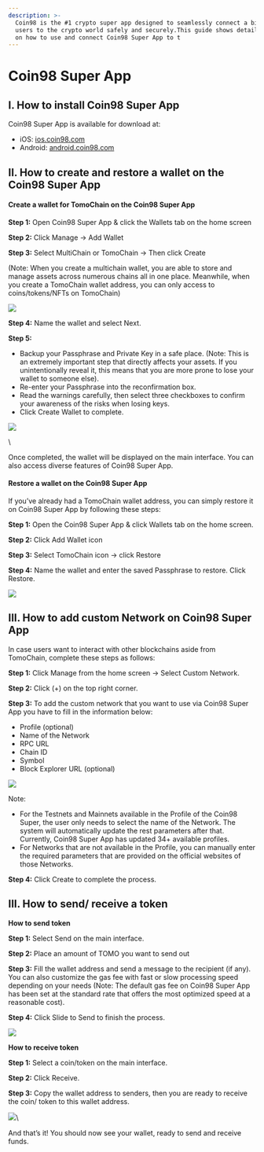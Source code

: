```yaml
---
description: >-
  Coin98 is the #1 crypto super app designed to seamlessly connect a billion
  users to the crypto world safely and securely.This guide shows detailed steps
  on how to use and connect Coin98 Super App to t
---
```


# Coin98 Super App

## I. How to install Coin98 Super App&#x20;

Coin98 Super App is available for download at:

* iOS: [ios.coin98.com](https://ios.coin98.com/)&#x20;
* Android: [android.coin98.com](https://android.coin98.com/)

## II. How to create and restore a wallet on the Coin98 Super App

#### Create a wallet for TomoChain on the Coin98 Super App

**Step 1:** Open Coin98 Super App & click the Wallets tab on the home screen

**Step 2:** Click Manage →  Add Wallet

**Step 3:** Select MultiChain or TomoChain → Then click Create&#x20;

(Note: When you create a multichain wallet, you are able to store and manage assets across numerous chains all in one place. Meanwhile, when you create a TomoChain wallet address, you can only access to coins/tokens/NFTs on TomoChain)&#x20;



![](https://lh5.googleusercontent.com/UadKkj3J1IIMf6nZ-QyuuHROZuMnysAeWI8ooxzFBqPeDAp-PcAlmxv5plU7kgyfkhmmOa73luhu4PEUBrbswWnDfDo7E2gHoTzKT\_KYq8Z7JBHWPO3GSzRGquv3lkGZozuCa7c9pcsqJZtQf3kOnmo)

**Step 4:** Name the wallet and select Next.&#x20;

**Step 5:**&#x20;

* Backup your Passphrase and Private Key in a safe place. (Note: This is an extremely important step that directly affects your assets. If you unintentionally reveal it, this means that you are more prone to lose your wallet to someone else).
* Re-enter your Passphrase into the reconfirmation box.
* Read the warnings carefully, then select three checkboxes to confirm your awareness of the risks when losing keys.
* Click Create Wallet to complete.

![](https://lh6.googleusercontent.com/X07ixKUEjxSRKLSdIcJ9q3LkvMngCk5rEE8ul4HNhaZqOK32gftg2BEbj5hSD9RgyFA4re8JOXpUa\_v4a\_T14nz1nZKrFM3JmkQ-76Iy-6raOJeAlEe9Kxnk0kAZA2PoVsToJelrT\_s5PdbPu032dq8)

\


Once completed, the wallet will be displayed on the main interface. You can also access diverse features of Coin98 Super App.

#### Restore a wallet on the Coin98 Super App

If you’ve already had a TomoChain wallet address, you can simply restore it on Coin98 Super App by following these steps:

**Step 1:** Open the Coin98 Super App & click Wallets tab on the home screen.

**Step 2:** Click Add Wallet icon

**Step 3:** Select TomoChain icon → click Restore

**Step 4:** Name the wallet and enter the saved Passphrase to restore. Click Restore.



![](https://lh5.googleusercontent.com/35OlauKVNaX41s7kMnkjbY9gKV4cum\_3PUvF0TVYcZ25zYPxPeeGpPhyijLkSfHUv9UFLPE2jpe-F8117HkPigmQm85f-G5mcFuWyi1SeNFfKx\_3RL4XDzcNjLZWJiJUls\_Pzs3uwpXLJ\_5ywgaL0-E)

## III. How to add custom Network on Coin98 Super App

In case users want to interact with other blockchains aside from TomoChain, complete these steps as follows:

**Step 1:** Click Manage from the home screen → Select Custom Network.

**Step 2:** Click (+) on the top right corner.

**Step 3:** To add the custom network that you want to use via Coin98 Super App you have to fill in the information below:

* Profile (optional)
* Name of the Network
* RPC URL
* Chain ID
* Symbol
* Block Explorer URL (optional)



![](https://lh6.googleusercontent.com/hNcwhfZhGBscnZZt83HZKtFCPpMrfg6p4CdRFbZWuNMf0tDveKyZXzaRDIKIz8ezZOlg2nH\_9QS65sPVbexOR\_rzCHanZYB\_tgzdctXde4gK1Umr-3YeQso\_lHXfmJNy5J\_xmTCu0z\_1AHv3Wh8n7qg)

Note:

* For the Testnets and Mainnets available in the Profile of the Coin98 Super, the user only needs to select the name of the Network. The system will automatically update the rest parameters after that. Currently, Coin98 Super App has updated 34+ available profiles.
* For Networks that are not available in the Profile, you can manually enter the required parameters that are provided on the official websites of those Networks.

**Step 4:** Click Create to complete the process.

## III. How to send/ receive a token

**How to send token**

**Step 1:** Select Send on the main interface.

**Step 2:** Place an amount of TOMO you want to send out

**Step 3:** Fill the wallet address and send a message to the recipient (if any). You can also customize the gas fee with fast or slow processing speed depending on your needs (Note: The default gas fee on Coin98 Super App has been set at the standard rate that offers the most optimized speed at a reasonable cost).

**Step 4:** Click Slide to Send to finish the process.

![](https://lh3.googleusercontent.com/75dTDSVIKSC5tp\_uGh-MVUgexyr\_4zeqU-F4fJJMd6Xl\_hVK-bn8wcuwtmpndbKJLGorOSbu7Nl1SjMS9Ul82rqqLy7\_FfkrCApolLU7kUW3e\_VI1XqPUth7-nUlUIVXFgzkM3s3vnAsTEAZY2ARMDE)



**How to receive token**

**Step 1:** Select a coin/token on the main interface.

**Step 2:** Click Receive.

**Step 3:** Copy the wallet address to senders, then you are ready to receive the coin/ token to this wallet address.

![](https://lh5.googleusercontent.com/PnfwBjVjM55XrB9CmLibNMpQiWTaSCmAiqdyFjmN18o8ovtYjUN8JO4LAQY3-ecmFbAwMsRjGMt0xkk9Hp0jwyUS1AdKA-jM5s6XL2so4bG6Vchqji\_EtteqM0\_80CLuloY9k4tHc1oUPDkOhWEXFTg)\


And that’s it! You should now see your wallet, ready to send and receive funds.

